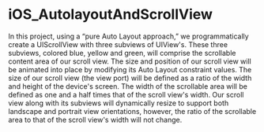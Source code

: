 # iOS_AutolayoutAndScrollView
In this project, using a “pure Auto Layout approach,” we programmatically create a UIScrollView with three subviews of UIView's. These three subviews, colored blue, yellow and green, will comprise the scrollable content area of our scroll view. The size and position of our scroll view will be animated into place by modifying its Auto Layout constraint values. The size of our scroll view (the view port) will be defined as a ratio of the width and height of the device's screen. The width of the scrollable area will be defined as one and a half times that of the scroll view's width. Our scroll view along with its subviews will dynamically resize to support both landscape and portrait view orientations, however, the ratio of the scrollable area to that of the scroll view's width will not change.
